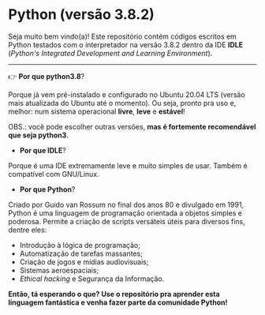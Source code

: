 # Python (versão 3.8.2)
 
Seja muito bem vindo(a)! Este repositório contém códigos escritos em Python testados com o interpretador na versão 3.8.2 dentro da IDE **IDLE** (*Python's Integrated Development and Learning Environment*). 

---

:point_right: **Por que python3.8**?

Porque já vem pré-instalado e configurado no Ubuntu 20.04 LTS (versão mais atualizada do Ubuntu até o momento). Ou seja, pronto pra uso e, melhor: num sistema operacional **livre**, **leve** e **estável**! 

OBS.: você pode escolher outras versões, **mas é fortemente recomendável que seja python3**.

* **Por que IDLE**?

Porque é uma IDE extremamente leve e muito simples de usar. Também é compatível com GNU/Linux.

* **Por que Python**?

Criado por Guido van Rossum no final dos anos 80 e divulgado em 1991, Python é uma linguagem de programação orientada a objetos simples e poderosa. Permite a criação de scripts versáteis úteis para diversos fins, dentre eles: 

*  Introdução à lógica de programação; 
*  Automatização de tarefas massantes; 
*  Criação de jogos e mídias audiovisuais;
*  Sistemas aeroespaciais;
* *Ethical hacking* e Segurança da Informação. 

**Então, tá esperando o que? Use o repositório pra aprender esta linguagem fantástica e venha fazer parte da comunidade Python!** 
